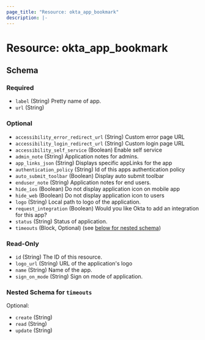 ```yaml
---
page_title: "Resource: okta_app_bookmark"
description: |-
---
```


# Resource: okta_app_bookmark

<!-- schema generated by tfplugindocs -->

## Schema

### Required

- `label` (String) Pretty name of app.
- `url` (String)

### Optional

- `accessibility_error_redirect_url` (String) Custom error page URL
- `accessibility_login_redirect_url` (String) Custom login page URL
- `accessibility_self_service` (Boolean) Enable self service
- `admin_note` (String) Application notes for admins.
- `app_links_json` (String) Displays specific appLinks for the app
- `authentication_policy` (String) Id of this apps authentication policy
- `auto_submit_toolbar` (Boolean) Display auto submit toolbar
- `enduser_note` (String) Application notes for end users.
- `hide_ios` (Boolean) Do not display application icon on mobile app
- `hide_web` (Boolean) Do not display application icon to users
- `logo` (String) Local path to logo of the application.
- `request_integration` (Boolean) Would you like Okta to add an integration for this app?
- `status` (String) Status of application.
- `timeouts` (Block, Optional) (see [below for nested schema](#nestedblock--timeouts))

### Read-Only

- `id` (String) The ID of this resource.
- `logo_url` (String) URL of the application's logo
- `name` (String) Name of the app.
- `sign_on_mode` (String) Sign on mode of application.

<a id="nestedblock--timeouts"></a>

### Nested Schema for `timeouts`

Optional:

- `create` (String)
- `read` (String)
- `update` (String)
